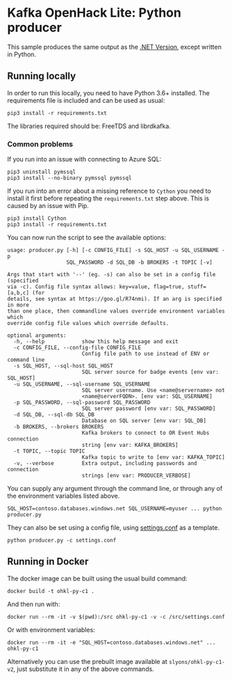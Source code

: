 # Kafka OpenHack Lite: Python producer

This sample produces the same output as the [.NET Version](../producer-app-challenge1/Challenge1-producer/Program.cs), except written in Python.

## Running locally

In order to run this locally, you need to have Python 3.6+ installed. The requirements file is included and can be used as usual:

```shell
pip3 install -r requirements.txt
```

The libraries required should be: FreeTDS and librdkafka.

### Common problems

If you run into an issue with connecting to Azure SQL:

```shell
pip3 uninstall pymssql
pip3 install --no-binary pymssql pymssql
```

If you run into an error about a missing reference to ``Cython`` you need to install it first before repeating the ``requirements.txt`` step above. This is caused by an issue with Pip.

```shell
pip3 install Cython
pip3 install -r requirements.txt
```

You can now run the script to see the available options:

```shell
usage: producer.py [-h] [-c CONFIG_FILE] -s SQL_HOST -u SQL_USERNAME -p
                   SQL_PASSWORD -d SQL_DB -b BROKERS -t TOPIC [-v]

Args that start with '--' (eg. -s) can also be set in a config file (specified
via -c). Config file syntax allows: key=value, flag=true, stuff=[a,b,c] (for
details, see syntax at https://goo.gl/R74nmi). If an arg is specified in more
than one place, then commandline values override environment variables which
override config file values which override defaults.

optional arguments:
  -h, --help            show this help message and exit
  -c CONFIG_FILE, --config-file CONFIG_FILE
                        Config file path to use instead of ENV or command line
  -s SQL_HOST, --sql-host SQL_HOST
                        SQL server source for badge events [env var: SQL_HOST]
  -u SQL_USERNAME, --sql-username SQL_USERNAME
                        SQL server username. Use <name@servername> not
                        <name@serverFQDN>. [env var: SQL_USERNAME]
  -p SQL_PASSWORD, --sql-password SQL_PASSWORD
                        SQL server password [env var: SQL_PASSWORD]
  -d SQL_DB, --sql-db SQL_DB
                        Database on SQL server [env var: SQL_DB]
  -b BROKERS, --brokers BROKERS
                        Kafka brokers to connect to OR Event Hubs connection
                        string [env var: KAFKA_BROKERS]
  -t TOPIC, --topic TOPIC
                        Kafka topic to write to [env var: KAFKA_TOPIC]
  -v, --verbose         Extra output, including passwords and connection
                        strings [env var: PRODUCER_VERBOSE]
```

You can supply any argument through the command line, or through any of the environment variables listed above. 

```shell
SQL_HOST=contoso.databases.windows.net SQL_USERNAME=myuser ... python producer.py
```

They can also be set using a config file, using [settings.conf](./settings.conf) as a template.

```shell
python producer.py -c settings.conf
```

## Running in Docker

The docker image can be built using the usual build command:

```shell
docker build -t ohkl-py-c1 .
```

And then run with:

```shell
docker run --rm -it -v $(pwd):/src ohkl-py-c1 -v -c /src/settings.conf
```

Or with environment variables:

```shell
docker run --rm -it -e "SQL_HOST=contoso.databases.windows.net" ... ohkl-py-c1
```

Alternatively you can use the prebuilt image available at ``slyons/ohkl-py-c1-v2``, just substitute it in any of the above commands.
